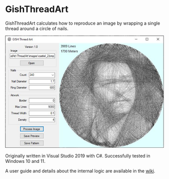 # GishThreadArt
GishThreadArt calculates how to reproduce an image by wrapping a single thread around a circle of nails.

![Screenshot of the app](/assets/Capture8.JPG)

Originally written in Visual Studio 2019 with C#.  Successfully tested in Windows 10 and 11.

A user guide and details about the internal logic are available in the [wiki](https://github.com/DBellhorn/GishThreadArt/wiki).
